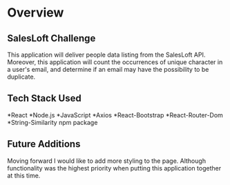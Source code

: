 # Overview

## SalesLoft Challenge 
This application will deliver people data listing from the SalesLoft API. Moreover, this application will count the occurrences of unique character in a user's email, and determine if an email may have the possibility to be duplicate.

## Tech Stack Used
*React
*Node.js
*JavaScript
*Axios
*React-Bootstrap
*React-Router-Dom
*String-Similarity npm package

## Future Additions
Moving forward I would like to add more styling to the page. Although functionality was the highest priority when putting this application together at this time.
